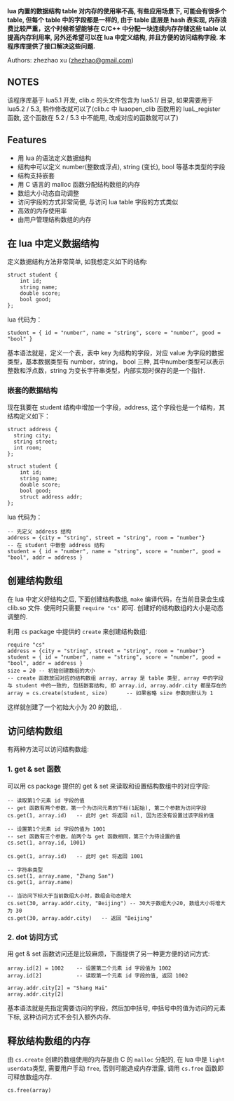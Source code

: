 **lua 内置的数据结构 table 对内存的使用率不高, 有些应用场景下, 可能会有很多个 table, 但每个 table 中的字段都是一样的, 由于 table 底层是 hash 表实现, 内存浪费比较严重，这个时候希望能够在 C/C++ 中分配一块连续内存存储这些 table 以提高内存利用率, 另外还希望可以在 lua 中定义结构, 并且方便的访问结构字段. 本程序库提供了接口解决这些问题.**

Authors: zhezhao xu (zhezhao@gmail.com)

NOTES
-----


该程序库基于 lua5.1 开发, clib.c 的头文件包含为 lua5.1/ 目录, 如果需要用于 lua5.2 / 5.3, 稍作修改就可以了(clib.c 中 luaopen_clib 函数用的 luaL_register 函数, 这个函数在 5.2 / 5.3 中不能用, 改成对应的函数就可以了)



Features
-----
  * 用 lua 的语法定义数据结构
  * 结构中可以定义 number(整数或浮点), string (变长), bool 等基本类型的字段
  * 结构支持嵌套
  * 用 C 语言的 malloc 函数分配结构数组的内存 
  * 数组大小动态自动调整
  * 访问字段的方式非常简便, 与访问 lua table 字段的方式类似
  * 高效的内存使用率
  * 由用户管理结构数组的内存





在 lua 中定义数据结构
-----


定义数据结构方法非常简单, 如我想定义如下的结构:

  ```
  struct student {
	  int id;
	  string name;
	  double score;
	  bool good;
  };
  ```

lua 代码为：

  ```
  student = { id = "number", name = "string", score = "number", good = "bool" }
  ```

基本语法就是，定义一个表，表中 key 为结构的字段，对应 value 为字段的数据类型，基本数据类型有 number，string， bool 三种, 其中number类型可以表示整数和浮点数，string 为变长字符串类型，内部实现时保存的是一个指针.




### 嵌套的数据结构
现在我要在 student 结构中增加一个字段，address, 这个字段也是一个结构，其结构定义如下：

  ```
  struct address {
	string city;
	string street;
	int room;
  };

  struct student {
	  int id;
	  string name;
	  double score;
	  bool good;
	  struct address addr;
  };
  ```

lua 代码为：

  ```
  -- 先定义 address 结构
  address = {city = "string", street = "string", room = "number"}
  -- 在 student 中嵌套 address 结构
  student = { id = "number", name = "string", score = "number", good = "bool", addr = address }
  ```


创建结构数组
-----

在 lua 中定义好结构之后, 下面创建结构数组, `make` 编译代码，在当前目录会生成 clib.so 文件. 使用时只需要 `require "cs"` 即可. 创建好的结构数组的大小是动态调整的.

利用 `cs` package 中提供的 `create` 来创建结构数组:
  ```
  require "cs"
  address = {city = "string", street = "string", room = "number"}
  student = { id = "number", name = "string", score = "number", good = "bool", addr = address }
  size = 20 -- 初始创建数组的大小
  -- create 函数放回对应的结构数组 array, array 是 table 类型, array 中的字段与 student 中的一致的, 包括嵌套结构, 即 array.id, array.addr.city 都是存在的
  array = cs.create(student, size)		-- 如果省略 size 参数则默认为 1
  ```
这样就创建了一个初始大小为 20 的数组, .


访问结构数组
------

有两种方法可以访问结构数组:

### 1. get & set 函数
可以用 cs package 提供的 get & set 来读取和设置结构数组中的对应字段:
  ```
  -- 读取第1个元素 id 字段的值
  -- get 函数有两个参数，第一个为访问元素的下标(1起始), 第二个参数为访问字段
  cs.get(1, array.id)	-- 此时 get 将返回 nil, 因为还没有设置过该字段的值

  -- 设置第1个元素 id 字段的值为 1001
  -- set 函数有三个参数，前两个与 get 函数相同，第三个为待设置的值
  cs.set(1, array.id, 1001)

  cs.get(1, array.id)	-- 此时 get 将返回 1001

  -- 字符串类型
  cs.set(1, array.name, "Zhang San")
  cs.get(1, array.name)

  -- 当访问下标大于当前数组大小时，数组会动态增大
  cs.set(30, array.addr.city, "Beijing") -- 30大于数组大小20, 数组大小将增大为 30
  cs.get(30, array.addr.city)	-- 返回 "Beijing"
  ```

### 2. dot 访问方式
用 get & set 函数访问还是比较麻烦，下面提供了另一种更方便的访问方式:
  ```
  array.id[2] = 1002	-- 设置第二个元素 id 字段值为 1002
  array.id[2] 			-- 读取第一个元素 id 字段的值, 返回 1002

  array.addr.city[2] = "Shang Hai"
  array.addr.city[2]
  ```

基本语法就是先指定需要访问的字段，然后加中括号, 中括号中的值为访问的元素下标, 这种访问方式不会引入额外内存.


释放结构数组的内存
------
由 `cs.create` 创建的数组使用的内存是由 C 的 `malloc` 分配的, 在 lua 中是 `light userdata`类型, 需要用户手动 `free`, 否则可能造成内存泄露, 调用 `cs.free` 函数即可释放数组内存.

  ```
  cs.free(array)
  ```
